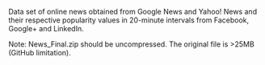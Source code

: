 Data set of online news obtained from Google News and Yahoo! News and their respective popularity values in 20-minute intervals from Facebook, Google+ and LinkedIn.

Note: News_Final.zip should be uncompressed. The original file is >25MB (GitHub limitation).
